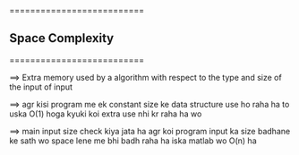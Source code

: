 
==========================
## Space Complexity ##
==========================

==> Extra memory used by a algorithm with respect to the type and size of the input of input

==> agr kisi program me ek constant size ke data structure use ho raha ha to uska  O(1) hoga kyuki koi extra use nhi kr raha ha wo

==> main input size check kiya jata ha agr koi program input ka size badhane ke sath wo space lene me bhi badh raha ha iska matlab wo O(n) ha 





